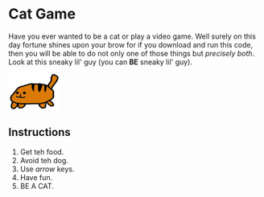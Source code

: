 # Cat Game

Have you ever wanted to be a cat or play a video game. Well surely on this day fortune shines upon your brow for if you download and run this code, then you will be able to do not only one of those things but _precisely both_. Look at this sneaky lil' guy (you can **BE** sneaky lil' guy).

![orange SNEAKY cat](https://github.com/norogoth/cat_game/blob/master/cat.png?raw=true)

## Instructions
1. Get teh food.
2. Avoid teh dog.
3. Use *arrow* keys.
4. Have fun.
5. BE A CAT.
